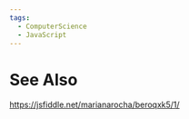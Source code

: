 ```yaml
---
tags:
  - ComputerScience
  - JavaScript
---
```



# See Also


https://jsfiddle.net/marianarocha/beroqxk5/1/